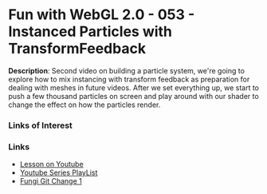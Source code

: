 # Fun with WebGL 2.0 - 053 - Instanced Particles with TransformFeedback
**Description**:
Second video on building a particle system, we're going to explore how to mix instancing with transform feedback as preparation for dealing with meshes in future videos. After we set everything up, we start to push a few thousand particles on screen and play around with our shader to change the effect on how the particles render.

### Links of Interest


### Links
* [Lesson on Youtube](https://youtu.be/OYYZQ1yiXOE)
* [Youtube Series PlayList](https://www.youtube.com/playlist?list=PLMinhigDWz6emRKVkVIEAaePW7vtIkaIF)
* [Fungi Git Change 1](https://github.com/sketchpunk/FunWithWebGL2/commit/f163a1e39baa1f7c78ce29e69775a67beb13df50)
